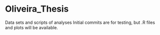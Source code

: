 # Oliveira_Thesis
Data sets and scripts of analyses 
Initial commits are for testing, but .R files and plots will be available. 

